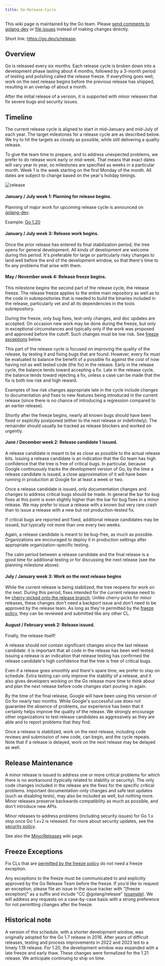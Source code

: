 ```yaml
---
title: Go-Release-Cycle
---
```


This wiki page is maintained by the Go team. Please
[send comments to golang-dev](https://groups.google.com/group/golang-dev) or
[file issues](https://go.dev/issue) instead of making changes directly.

Short link: https://go.dev/s/release.

## Overview

Go is released every six months. Each release cycle is broken down into a
development phase lasting about 4 months, followed by a 3-month period of
testing and polishing called the release freeze. If everything goes well, work
on the next release begins before the previous release has shipped, resulting in
an overlap of about a month.

After the initial release of a version, it is supported with minor releases that
fix severe bugs and security issues.

## Timeline

The current release cycle is aligned to start in mid-January and mid-July of
each year. The target milestones for a release cycle are as described below. We
try to hit the targets as closely as possible, while still delivering a quality
release.

To give the team time to prepare, and to address unexpected problems, we prefer
to do release work early or mid-week. That means that exact dates will vary year
to year, so milestones are specified as weeks in a particular month. Week 1 is
the week starting on the first Monday of the month. All dates are subject to
change based on the year's holiday timings.

![release](images/release-cycle.svg)

#### January / July week 1: Planning for release begins.

Planning of major work for upcoming release cycle is announced on
[golang-dev](https://groups.google.com/group/golang-dev).

Example: [Go 1.20](https://groups.google.com/g/golang-dev/c/V8ez4YunkeE)

#### January / July week 3: Release work begins.

Once the prior release has entered its final stabilization period, the tree
opens for general development. All kinds of development are welcome during this
period. It's preferable for large or particularly risky changes to land well
before the end of the development window, so that there's time to fix any
problems that arise with them.

#### May / November week 4: Release freeze begins.

This milestone begins the second part of the release cycle, the release freeze.
The release freeze applies to the entire main repository as well as to the code
in subrepositories that is needed to build the binaries included in the release,
particularly vet and all its dependencies in the tools subrepository.

During the freeze, only bug fixes, test-only changes, and doc updates
are accepted. On occasion new work may be done during the freeze, but
only in exceptional circumstances and typically only if the work was
proposed and approved before the cutoff. Such changes must be low
risk. See [freeze exceptions](#freeze-exceptions) below.

This part of the release cycle is focused on improving the quality of the
release, by testing it and fixing bugs that are found. However, every fix must
be evaluated to balance the benefit of a possible fix against the cost of now
having not as well tested code (the fix) in the release. Early in the release
cycle, the balance tends toward accepting a fix. Late in the release cycle, the
balance tends toward rejecting a fix, unless a case can be made that the fix is
both low risk and high reward.

Examples of low risk changes appropriate late in the cycle include changes to
documentation and fixes to new features being introduced in the current release
(since there is no chance of introducing a regression compared to an earlier
release).

Shortly after the freeze begins, nearly all known bugs should have been fixed or
explicitly postponed (either to the next release or indefinitely). The remainder
should usually be tracked as release blockers and worked on urgently.

#### June / December week 2: Release candidate 1 issued.

A release candidate is meant to be as close as possible to the actual release
bits. Issuing a release candidate is an indication that the Go team has high
confidence that the tree is free of critical bugs. In particular, because Google
continuously tracks the development version of Go, by the time a release
candidate is issued, a close approximation of it will have been running in
production at Google for at least a week or two.

Once a release candidate is issued, only documentation changes and changes to
address critical bugs should be made. In general the bar for bug fixes at this
point is even slightly higher than the bar for bug fixes in a minor release. We
may prefer to issue a release with a known but very rare crash than to issue a
release with a new but not production-tested fix.

If critical bugs are reported and fixed, additional release candidates may be
issued, but typically not more than one every two weeks.

Again, a release candidate is meant to be bug-free, as much as possible.
Organizations are encouraged to deploy it in production settings after
appropriate organization-specific testing.

The calm period between a release candidate and the final release is a good time
for additional testing or for discussing the next release (see the planning
milestone above).

#### July / January week 3: Work on the next release begins

While the current release is being stabilized, the tree reopens for work on the
next. During this period, fixes intended for the current release need to be
[cherry-picked onto the release branch](/wiki/MinorReleases#making-cherry-pick-cls).
Unlike cherry-picks for minor releases, these changes don't need a backport
issue and don't need to be approved by the release team. As long as they're
permitted by the [freeze policy](#may--november-week-4-release-freeze-begins),
they can be reviewed and submitted like any other CL.

#### August / February week 2: Release issued.

Finally, the release itself!

A release should not contain significant changes since the last release
candidate: it is important that all code in the release has been well tested.
Issuing a release is an indication that release testing has confirmed the
release candidate's high confidence that the tree is free of critical bugs.

Even if a release goes smoothly and there's spare time, we prefer to stay on
schedule. Extra testing can only improve the stability of a release, and it also
gives developers working on the Go release more time to think about and plan the
next release before code changes start pouring in again.

By the time of the final release, Google will have been using this version of Go
for nearly two months. While Google's successful use does not guarantee the
absence of problems, our experience has been that it certainly helps improve the
quality of the release. We strongly encourage other organizations to test
release candidates as aggressively as they are able and to report problems that
they find.

Once a release is stabilized, work on the next release, including code reviews
and submission of new code, can begin, and the cycle repeats. Note that if a
release is delayed, work on the next release may be delayed as well.

## Release Maintenance

A minor release is issued to address one or more critical problems for which
there is no workaround (typically related to stability or security). The only
code changes included in the release are the fixes for the specific critical
problems. Important documentation-only changes and safe test updates (such as
disabling tests), may also be included as well, but nothing more. Minor releases
preserve backwards compatibility as much as possible, and don't introduce new
APIs.

Minor releases to address problems (including security issues) for Go 1.x stop
once Go 1.x+2 is released. For more about security updates, see the
[security policy](https://go.dev/security).

See also the [MinorReleases](/wiki/MinorReleases) wiki page.

## Freeze Exceptions

Fix CLs that are
[permitted by the freeze policy](#may--november-week-4-release-freeze-begins) do
not need a freeze exception.

Any exceptions to the freeze must be communicated to and explicitly approved by
the Go Release Team before the freeze. If you’d like to request an exception,
please file an issue in the issue tracker with "[freeze exception]" as a suffix
and include "CC @golang/release" ([example](https://go.dev/issue/42747)). We
will address any requests on a case-by-case basis with a strong preference for
not permitting changes after the freeze.

## Historical note

A version of this schedule, with a shorter development window, was originally
adopted for the Go 1.7 release in 2016. After years of difficult releases,
testing and process improvements in 2022 and 2023 led to a timely 1.19 release.
For 1.20, the development window was expanded with a late freeze and early thaw.
These changes were formalized for the 1.21 release. We anticipate continuing to
ship on time.

